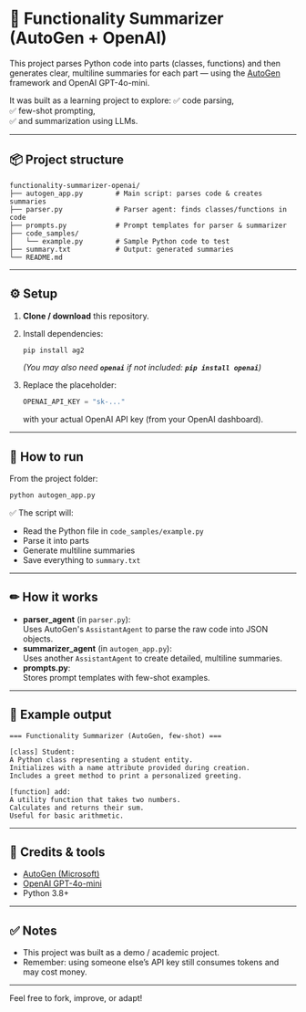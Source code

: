 # 🧐 Functionality Summarizer (AutoGen + OpenAI)

This project parses Python code into parts (classes, functions) and then generates clear, multiline summaries for each part — using the [AutoGen](https://github.com/microsoft/autogen) framework and OpenAI GPT-4o-mini.

It was built as a learning project to explore: ✅ code parsing,\
✅ few-shot prompting,\
✅ and summarization using LLMs.

---

## 📦 Project structure

```
functionality-summarizer-openai/
├── autogen_app.py        # Main script: parses code & creates summaries
├── parser.py             # Parser agent: finds classes/functions in code
├── prompts.py            # Prompt templates for parser & summarizer
├── code_samples/
│   └── example.py        # Sample Python code to test
├── summary.txt           # Output: generated summaries
└── README.md
```

---

## ⚙ Setup

1. **Clone / download** this repository.

2. Install dependencies:

   ```bash
   pip install ag2
   ```

   *(You may also need **`openai`** if not included: **`pip install openai`**)*

3. Replace the placeholder:

   ```python
   OPENAI_API_KEY = "sk-..."
   ```

   with your actual OpenAI API key (from your OpenAI dashboard).

---

## 🚀 How to run

From the project folder:

```bash
python autogen_app.py
```

✅ The script will:

- Read the Python file in `code_samples/example.py`
- Parse it into parts
- Generate multiline summaries
- Save everything to `summary.txt`

---

## ✏ How it works

- **parser\_agent** (in `parser.py`):\
  Uses AutoGen's `AssistantAgent` to parse the raw code into JSON objects.
- **summarizer\_agent** (in `autogen_app.py`):\
  Uses another `AssistantAgent` to create detailed, multiline summaries.
- **prompts.py**:\
  Stores prompt templates with few-shot examples.

---

## 📜 Example output

```
=== Functionality Summarizer (AutoGen, few-shot) ===

[class] Student:
A Python class representing a student entity.
Initializes with a name attribute provided during creation.
Includes a greet method to print a personalized greeting.

[function] add:
A utility function that takes two numbers.
Calculates and returns their sum.
Useful for basic arithmetic.
```

---

## 🧹 Credits & tools

- [AutoGen (Microsoft)](https://github.com/microsoft/autogen)
- [OpenAI GPT-4o-mini](https://platform.openai.com)
- Python 3.8+

---

## ✅ Notes

- This project was built as a demo / academic project.
- Remember: using someone else’s API key still consumes tokens and may cost money.

---

Feel free to fork, improve, or adapt!



